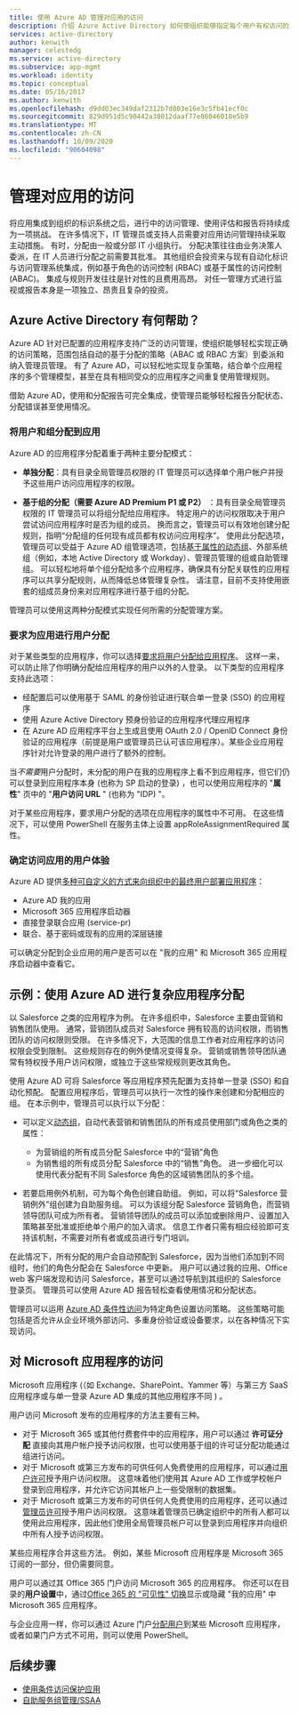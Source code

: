```yaml
---
title: 使用 Azure AD 管理对应用的访问
description: 介绍 Azure Active Directory 如何使组织能够指定每个用户有权访问的应用。
services: active-directory
author: kenwith
manager: celestedg
ms.service: active-directory
ms.subservice: app-mgmt
ms.workload: identity
ms.topic: conceptual
ms.date: 05/16/2017
ms.author: kenwith
ms.openlocfilehash: d9dd03ec349daf2312b7d803e16e3c5fb41ecf0c
ms.sourcegitcommit: 829d951d5c90442a38012daaf77e86046018e5b9
ms.translationtype: MT
ms.contentlocale: zh-CN
ms.lasthandoff: 10/09/2020
ms.locfileid: "90604098"
---
```

# <a name="managing-access-to-apps"></a>管理对应用的访问

将应用集成到组织的标识系统之后，进行中的访问管理、使用评估和报告将持续成为一项挑战。 在许多情况下，IT 管理员或支持人员需要对应用访问管理持续采取主动措施。 有时，分配由一般或分部 IT 小组执行。 分配决策往往由业务决策人委派，在 IT 人员进行分配之前需要其批准。  其他组织会投资来与现有自动化标识与访问管理系统集成，例如基于角色的访问控制 (RBAC) 或基于属性的访问控制 (ABAC)。 集成与规则开发往往是针对性的且费用高昂。 对任一管理方式进行监视或报告本身是一项独立、昂贵且复杂的投资。

## <a name="how-does-azure-active-directory-help"></a>Azure Active Directory 有何帮助？

Azure AD 针对已配置的应用程序支持广泛的访问管理，使组织能够轻松实现正确的访问策略，范围包括自动的基于分配的策略（ABAC 或 RBAC 方案）到委派和纳入管理员管理。 有了 Azure AD，可以轻松地实现复杂策略，结合单个应用程序的多个管理模型，甚至在具有相同受众的应用程序之间重复使用管理规则。

借助 Azure AD，使用和分配报告可完全集成，使管理员能够轻松报告分配状态、分配错误甚至使用情况。

### <a name="assigning-users-and-groups-to-an-app"></a>将用户和组分配到应用

Azure AD 的应用程序分配着重于两种主要分配模式：

* **单独分配**：具有目录全局管理员权限的 IT 管理员可以选择单个用户帐户并授予这些用户访问应用程序的权限。

* **基于组的分配（需要 Azure AD Premium P1 或 P2）** ：具有目录全局管理员权限的 IT 管理员可以将组分配给应用程序。 特定用户的访问权限取决于用户尝试访问应用程序时是否为组的成员。 换而言之，管理员可以有效地创建分配规则，指明“分配组的任何现有成员都有权访问应用程序”。 使用此分配选项，管理员可以受益于 Azure AD 组管理选项，包括[基于属性的动态组](../fundamentals/active-directory-groups-create-azure-portal.md)、外部系统组（例如，本地 Active Directory 或 Workday）、管理员管理的组或自助管理组。 可以轻松地将单个组分配给多个应用程序，确保具有分配关联性的应用程序可以共享分配规则，从而降低总体管理复杂性。 请注意，目前不支持使用嵌套的组成员身份来对应用程序进行基于组的分配。

管理员可以使用这两种分配模式实现任何所需的分配管理方案。

### <a name="requiring-user-assignment-for-an-app"></a>要求为应用进行用户分配

对于某些类型的应用程序，你可以选择[要求将用户分配给应用程序](assign-user-or-group-access-portal.md#configure-an-application-to-require-user-assignment)。 这样一来，可以防止除了你明确分配给应用程序的用户以外的人登录。 以下类型的应用程序支持此选项：

* 经配置后可以使用基于 SAML 的身份验证进行联合单一登录 (SSO) 的应用程序
* 使用 Azure Active Directory 预身份验证的应用程序代理应用程序
* 在 Azure AD 应用程序平台上生成且使用 OAuth 2.0 / OpenID Connect 身份验证的应用程序（前提是用户或管理员已认可该应用程序）。某些企业应用程序针对允许登录的用户进行了额外的控制。

当*不需要*用户分配时，未分配的用户在我的应用程序上看不到应用程序，但它们仍可以登录到应用程序本身 (也称为 SP 启动的登录) ，也可以使用应用程序的 "**属性**" 页中的 "**用户访问 URL** " (也称为 "IDP) "。

对于某些应用程序，要求用户分配的选项在应用程序的属性中不可用。 在这些情况下，可以使用 PowerShell 在服务主体上设置 appRoleAssignmentRequired 属性。

### <a name="determining-the-user-experience-for-accessing-apps"></a>确定访问应用的用户体验

Azure AD 提供[多种可自定义的方式来向组织中的最终用户部署应用程序](end-user-experiences.md)：

* Azure AD 我的应用
* Microsoft 365 应用程序启动器
* 直接登录联合应用 (service-pr)
* 联合、基于密码或现有的应用的深层链接

可以确定分配到企业应用的用户是否可以在 "我的应用" 和 Microsoft 365 应用程序启动器中查看它。

## <a name="example-complex-application-assignment-with-azure-ad"></a>示例：使用 Azure AD 进行复杂应用程序分配
以 Salesforce 之类的应用程序为例。 在许多组织中，Salesforce 主要由营销和销售团队使用。 通常，营销团队成员对 Salesforce 拥有较高的访问权限，而销售团队的访问权限则受限。 在许多情况下，大范围的信息工作者对应用程序的访问权限会受到限制。 这些规则存在的例外使情况变得复杂。 营销或销售领导团队通常有特权授予用户访问权限，或独立于这些常规规则更改其角色。

使用 Azure AD 可将 Salesforce 等应用程序预先配置为支持单一登录 (SSO) 和自动化预配。 配置应用程序后，管理员可以执行一次性的操作来创建和分配相应的组。 在本示例中，管理员可以执行以下分配：

* 可以定义[动态组](../fundamentals/active-directory-groups-create-azure-portal.md)，自动代表营销和销售团队的所有成员使用部门或角色之类的属性：
  
  * 为营销组的所有成员分配 Salesforce 中的“营销”角色
  * 为销售组的所有成员分配 Salesforce 中的“销售”角色。 进一步细化可以使用代表分配有不同 Salesforce 角色的区域销售团队的多个组。

* 若要启用例外机制，可为每个角色创建自助组。 例如，可以将“Salesforce 营销例外”组创建为自助服务组。 可以为该组分配 Salesforce 营销角色，而营销领导团队可成为所有者。 营销领导团队的成员可以添加或删除用户、设置加入策略甚至批准或拒绝单个用户的加入请求。 信息工作者只需有相应经验即可支持该机制，不需要对所有者或成员进行专门培训。

在此情况下，所有分配的用户会自动预配到 Salesforce，因为当他们添加到不同组时，他们的角色分配会在 Salesforce 中更新。 用户可以通过我的应用、Office web 客户端发现和访问 Salesforce，甚至可以通过导航到其组织的 Salesforce 登录页。 管理员可以使用 Azure AD 报告轻松查看使用情况和分配状态。

管理员可以运用 [Azure AD 条件性访问](../conditional-access/concept-conditional-access-users-groups.md)为特定角色设置访问策略。 这些策略可能包括是否允许从企业环境外部访问、多重身份验证或设备要求，以在各种情况下实现访问。

## <a name="access-to-microsoft-applications"></a>对 Microsoft 应用程序的访问

Microsoft 应用程序 (（如 Exchange、SharePoint、Yammer 等）与第三方 SaaS 应用程序或与单一登录 Azure AD 集成的其他应用程序不同 ) 。

用户访问 Microsoft 发布的应用程序的方法主要有三种。

- 对于 Microsoft 365 或其他付费套件中的应用程序，用户可以通过 **许可证分配** 直接向其用户帐户授予访问权限，也可以使用基于组的许可证分配功能通过组进行访问。
- 对于 Microsoft 或第三方发布的可供任何人免费使用的应用程序，可以通过[用户许可](configure-user-consent.md)授予用户访问权限。 这意味着他们使用其 Azure AD 工作或学校帐户登录到应用程序，并允许它访问其帐户上一些受限制的数据集。
- 对于 Microsoft 或第三方发布的可供任何人免费使用的应用程序，还可以通过[管理员许可](manage-consent-requests.md)授予用户访问权限。 这意味着管理员已确定组织中的所有人都可以使用此应用程序，因此他们使用全局管理员帐户可以登录到应用程序并向组织中所有人授予访问权限。

某些应用程序合并这些方法。 例如，某些 Microsoft 应用程序是 Microsoft 365 订阅的一部分，但仍需要同意。

用户可以通过其 Office 365 门户访问 Microsoft 365 的应用程序。 你还可以在目录的**用户设置**中，通过[Office 365 的 "可见性" 切换](hide-application-from-user-portal.md)显示或隐藏 "我的应用" 中 Microsoft 365 应用程序。 

与企业应用一样，你可以通过 Azure 门户[分配用户](assign-user-or-group-access-portal.md)到某些 Microsoft 应用程序，或者如果门户方式不可用，则可以使用 PowerShell。

## <a name="next-steps"></a>后续步骤
* [使用条件访问保护应用](../conditional-access/concept-conditional-access-cloud-apps.md)
* [自助服务组管理/SSAA](../users-groups-roles/groups-self-service-management.md)
